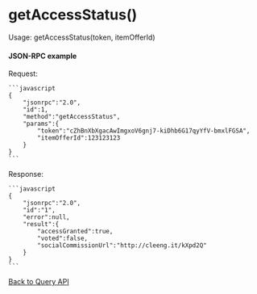getAccessStatus()
=================

Usage:
    getAccessStatus(token, itemOfferId)

#### JSON-RPC example

Request:

    ```javascript
    {
        "jsonrpc":"2.0",
        "id":1,
        "method":"getAccessStatus",
        "params":{
            "token":"cZhBnXbXgacAwImgxoV6gnj7-kiDhb6G17qyYfV-bmxlFGSA",
            "itemOfferId":123123123
        }
    }
    ```

Response:

    ```javascript
    {
        "jsonrpc":"2.0",
        "id":"1",
        "error":null,
        "result":{
            "accessGranted":true,
            "voted":false,
            "socialCommissionUrl":"http://cleeng.it/kXpd2Q"
        }
    }
    ```


[Back to Query API](Reference/Query_API)